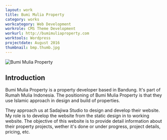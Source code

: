 ```yaml
---
layout: work
title: Bumi Mulia Property
category: works
workcategory: Web Development
workrole: CMS Theme Development
workurl: http://bumimuliaproperty.com
worktools: Wordpress
projectdate: August 2016
thumbnail: bmp.thumb.jpg
---
```


![Bumi Mulia Property]({{site.baseurl}}/res/img/works/bmp.png)

## Introduction

Bumi Mulia Property is a property developer based in Bandung. It's part of Rumah Mulia Indonesia. The positioning of Bumi Mulia Property is that they use Islamic approach in design and build of properties.

They approach us at Sadajiwa Studio to design and develop their website. My role is to develop the website from the static design in to working website. The objective of this website is to provide detail information about their property projects, wether it's done or under progress, project details, pricing, etc.